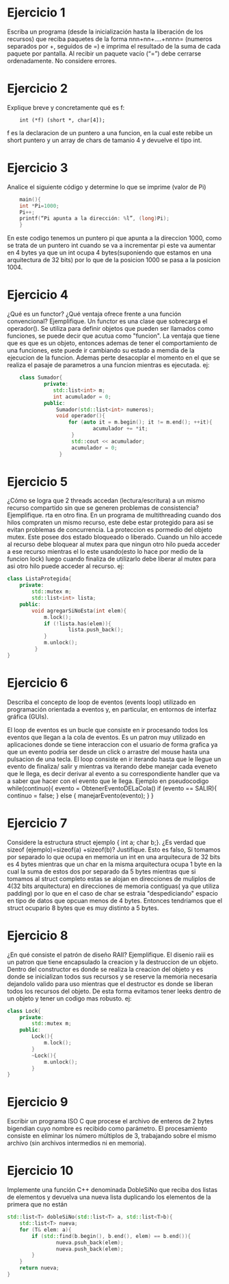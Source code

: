 # Ejercicio 1
Escriba un programa (desde la inicialización hasta la liberación de los recursos) que reciba paquetes de la forma nnn+nn+....+nnnn= (numeros separados por +, seguidos de =) 
e imprima el resultado de la suma de cada paquete por pantalla. Al recibir un paquete vacío (“=”) debe cerrarse ordenadamente. No considere errores.

# Ejercicio 2
Explique breve y concretamente qué es f:
```
    int (*f) (short *, char[4]);
```

f es la declaracion de un puntero a una funcion, en la cual este rebibe un short puntero y un array de chars de tamanio 4 y devuelve el tipo int.

# Ejercicio 3
Analice el siguiente código y determine lo que se imprime (valor de Pi)
```C++
    main(){
    int *Pi=1000;
    Pi++;
    printf(“Pi apunta a la dirección: %l”, (long)Pi);
    }
```

En este codigo tenemos un puntero pi que apunta a la direccion 1000, como se trata de un puntero int cuando se va a incrementar pi este va aumentar en 4 bytes ya que un int ocupa 4 bytes(suponiendo que estamos en una arquitectura de 32 bits) por lo que de la posicion 1000 se pasa a la posicion 1004.

# Ejercicio 4
¿Qué es un functor? ¿Qué ventaja ofrece frente a una función convencional? Ejemplifique.
Un functor es una clase que sobrecarga el operador().  Se utiliza para definir objetos que pueden ser llamados como funciones, se puede decir que acutua como "funcion". La ventaja que tiene que es que es un objeto, entonces ademas de tener el comportamiento de una funciones, este puede ir cambiando su estado a memdia de la ejecucion de la funcion. Ademas perte desacoplar el momento en el que se realiza el pasaje de parametros a una funcion mientras es ejecutada.
ej: 
```C++
    class Sumador{
            private:
               std::list<int> m;
               int acumulador = 0;
            public:
                Sumador(std::list<int> numeros);
                void operador(){
                    for (auto it = m.begin(); it != m.end(); ++it){
                            acumulador += *it;
                     }
                     std::cout << acumulador;
                     acumulador = 0;
                 }
```
# Ejercicio 5
¿Cómo se logra que 2 threads accedan (lectura/escritura) a un mismo recurso compartido sin que se generen problemas de consistencia? Ejemplifique.
rta en otro fina. 
En un programa de multithreading cuando dos hilos compraten un mismo recurso, este debe estar protegido para asi se evitan problemas de concurrencia. La proteccion 
es pormedio del objeto mutex. Este posee dos estado bloqueado o liberado. Cuando un hilo accede al recurso debe bloquear al mutex para que ningun otro hilo pueda acceder a ese recurso mientras el lo este usando(esto lo hace por medio de la funcion lock) luego cuando finaliza de utilizarlo debe liberar al mutex para asi otro hilo puede acceder al recurso. 
ej:
```C++
class ListaProtegida{
    private:
        std::mutex m;
        std::list<int> lista;
    public:
        void agregarSiNoEsta(int elem){
            m.lock();
            if (!lista.has(elem)){
                    lista.push_back();
            }
            m.unlock();
         }
}
```
# Ejercicio 6
Describa el concepto de loop de eventos (events loop) utilizado en programación orientada a eventos y, en particular, en entornos de interfaz gráfica (GUIs).

El loop de eventos es un bucle que consiste en ir procesando todos los eventos que llegan a la cola de eventos. Es un patron muy utilizado en aplicaciones donde se tiene interaccion con el usuario de forma grafica ya que un evento podria ser desde un click o arrastre del mouse hasta una pulsacion de una tecla. El loop consiste en ir iterando hasta que le llegue un evento de finaliza/ salir y mientras va iterando debe manejar cada eveneto que le llega, es decir derivar al evento a su correspondiente handler que va a saber que hacer con el evento que le llega.
Ejemplo en pseudocodigo 
while(continuo){
    evento = ObtenerEventoDELaCola()
    if (evento == SALIR){
        continuo = false;
     } else {
        manejarEvento(evento);
      }
}

# Ejercicio 7

Considere la estructura struct ejemplo { int a; char b;}. ¿Es verdad que sizeof (ejemplo)=sizeof(a) +sizeof(b)? Justifique.
Esto es falso, Si tomamos por separado lo que ocupa en memoria un int en una arquitecura de 32 bits es 4 bytes mientras que un char en la misma arquitectura ocupa 1 byte en la cual la suma de estos dos por separado da 5 bytes mientras que si tomamos al struct completo estas se alojan en direcciones de muliplos de 4(32 bits arquitectura) en direcciones de memoria contiguas( ya que utiliza padding) por lo que en el caso de char se estraia "despediciando" espacio en tipo de datos que opcuan menos de 4 bytes. Entonces tendriamos que el struct ocupario 8 bytes que es muy distinto a 5 bytes.

# Ejercicio 8
¿En qué consiste el patrón de diseño RAII? Ejemplifique.
El disenio raiii es un patron que tiene encapsulado la creacion y la destruccion de un objeto. Dentro del constructor es donde se realiza la creacion del objeto y es donde se inicializan todos sus recursos  y se reserve la memoria necesaria dejandolo valido para uso mientras que el destructor es donde se liberan todos los recursos del objeto. De esta forma evitamos tener leeks dentro de un objeto y tener un codigo mas robusto.
ej:
```C++
class Lock{
    private:
        std::mutex m;
    public:
        Lock(){
            m.lock();
        }
        ~Lock(){
            m.unlock();
        }
}        
 ``` 

# Ejercicio 9 
Escribir un programa ISO C que procese el archivo de enteros de 2 bytes bigendian cuyo nombre es recibido como parámetro. El procesamiento consiste en eliminar 
 los número múltiplos de 3, trabajando sobre el mismo archivo (sin archivos intermedios ni en memoria).
 
# Ejercicio 10
Implemente una función C++ denominada DobleSiNo que reciba dos listas de elementos y devuelva una nueva lista duplicando los elementos de la primera que no están
```C++
std::list<T> dobleSiNo(std::list<T> a, std::list<T>b){
    std::list<T> nueva;
    for (T& elem: a){
        if (std::find(b.begin(), b.end(), elem) == b.end()){
                nueva.psuh_back(elem);
                nueva.push_back(elem);
        }
    }
    return nueva;
}
```
